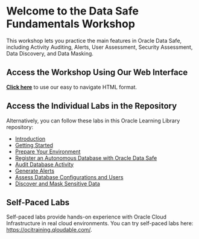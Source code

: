 # Welcome to the Data Safe Fundamentals Workshop

This workshop lets you practice the main features in Oracle Data Safe, including Activity Auditing, Alerts, User Assessment, Security Assessment, Data Discovery, and Data Masking.

## Access the Workshop Using Our Web Interface

**[Click here](https://apexapps.oracle.com/pls/apex/dbpm/r/livelabs/view-workshop?p180_id=)** to use our easy to navigate HTML format.

## Access the Individual Labs in the Repository

Alternatively, you can follow these labs in this Oracle Learning Library repository:

- [Introduction](./introduction/introduction.md)
- [Getting Started](../../../common/labs/cloud-login/pre-register-free-tier-account.md)
- [Prepare Your Environment](./prepare-environment/prepare-environment.md)
- [Register an Autonomous Database with Oracle Data Safe](./register-autonomous-database/register-autonomous-database.md)
- [Audit Database Activity](./audit-database-activity/audit-database-activity.md)
- [Generate Alerts](./generate-alerts/generate-alerts.md)
- [Assess Database Configurations and Users](./assess-database-configurations-users/assess-database-configurations-users.md)
- [Discover and Mask Sensitive Data](./discover-mask-sensitive-data/discover-mask-sensitive-data.md)


## Self-Paced Labs

Self-paced labs provide hands-on experience with Oracle Cloud Infrastructure in real cloud environments. You can try self-paced labs here: https://ocitraining.qloudable.com/.
